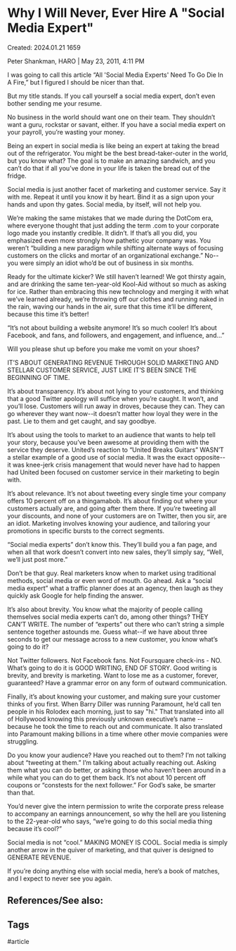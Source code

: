 # Why I Will Never, Ever Hire A "Social Media Expert"
Created: 2024.01.21 1659


Peter Shankman, HARO | May 23, 2011, 4:11 PM

I was going to call this article “All 'Social Media Experts' Need To Go Die In A Fire,” but I figured I should be nicer than that.

But my title stands. If you call yourself a social media expert, don’t even bother sending me your resume.

No business in the world should want one on their team. They shouldn’t want a guru, rockstar or savant, either. If you have a social media expert on your payroll, you’re wasting your money.

Being an expert in social media is like being an expert at taking the bread out of the refrigerator. You might be the best bread-taker-outer in the world, but you know what? The goal is to make an amazing sandwich, and you can’t do that if all you’ve done in your life is taken the bread out of the fridge.

Social media is just another facet of marketing and customer service. Say it with me. Repeat it until you know it by heart. Bind it as a sign upon your hands and upon thy gates. Social media, by itself, will not help you.

We’re making the same mistakes that we made during the DotCom era, where everyone thought that just adding the term .com to your corporate logo made you instantly credible. It didn’t. If that’s all you did, you emphasized even more strongly how pathetic your company was. You weren’t “building a new paradigm while shifting alternate ways of focusing customers on the clicks and mortar of an organizational exchange.” No--you were simply an idiot who’d be out of business in six months.

Ready for the ultimate kicker? We still haven’t learned! We got thirsty again, and are drinking the same ten-year-old Kool-Aid without so much as asking for ice. Rather than embracing this new technology and merging it with what we’ve learned already, we’re throwing off our clothes and running naked in the rain, waving our hands in the air, sure that this time it’ll be different, because this time it’s better!

“It’s not about building a website anymore! It’s so much cooler! It’s about Facebook, and fans, and followers, and engagement, and influence, and…”

Will you please shut up before you make me vomit on your shoes?

IT’S ABOUT GENERATING REVENUE THROUGH SOLID MARKETING AND STELLAR CUSTOMER SERVICE, JUST LIKE IT’S BEEN SINCE THE BEGINNING OF TIME.

It’s about transparency. It’s about not lying to your customers, and thinking that a good Twitter apology will suffice when you’re caught. It won’t, and you’ll lose. Customers will run away in droves, because they can. They can go wherever they want now--it doesn’t matter how loyal they were in the past. Lie to them and get caught, and say goodbye.

It’s about using the tools to market to an audience that wants to help tell your story, because you’ve been awesome at providing them with the service they deserve. United’s reaction to “United Breaks Guitars” WASN’T a stellar example of a good use of social media. It was the exact opposite--it was knee-jerk crisis management that would never have had to happen had United been focused on customer service in their marketing to begin with.

It’s about relevance. It’s not about tweeting every single time your company offers 10 percent off on a thingamabob. It’s about finding out where your customers actually are, and going after them there. If you’re tweeting all your discounts, and none of your customers are on Twitter, then you sir, are an idiot. Marketing involves knowing your audience, and tailoring your promotions in specific bursts to the correct segments.

“Social media experts” don’t know this. They’ll build you a fan page, and when all that work doesn’t convert into new sales, they’ll simply say, “Well, we’ll just post more.”

Don’t be that guy. Real marketers know when to market using traditional methods, social media or even word of mouth. Go ahead. Ask a “social media expert” what a traffic planner does at an agency, then laugh as they quickly ask Google for help finding the answer.

It’s also about brevity. You know what the majority of people calling themselves social media experts can’t do, among other things? THEY CAN’T WRITE. The number of “experts” out there who can’t string a simple sentence together astounds me. Guess what--if we have about three seconds to get our message across to a new customer, you know what’s going to do it?

Not Twitter followers. Not Facebook fans. Not Foursquare check-ins - NO. What’s going to do it is GOOD WRITING, END OF STORY. Good writing is brevity, and brevity is marketing. Want to lose me as a customer, forever, guaranteed? Have a grammar error on any form of outward communication.

Finally, it’s about knowing your customer, and making sure your customer thinks of you first. When Barry Diller was running Paramount, he’d call ten people in his Rolodex each morning, just to say "hi."  That translated into all of Hollywood knowing this previously unknown executive’s name -- because he took the time to reach out and communicate. It also translated into Paramount making billions in a time where other movie companies were struggling.

Do you know your audience? Have you reached out to them? I’m not talking about “tweeting at them.” I’m talking about actually reaching out. Asking them what you can do better, or asking those who haven’t been around in a while what you can do to get them back. It’s not about 10 percent off coupons or “constests for the next follower.” For God’s sake, be smarter than that.

You’d never give the intern permission to write the corporate press release to accompany an earnings announcement, so why the hell are you listening to the 22-year-old who says, “we’re going to do this social media thing because it’s cool?”

Social media is not “cool.” MAKING MONEY IS COOL. Social media is simply another arrow in the quiver of marketing, and that quiver is designed to GENERATE REVENUE.

If you’re doing anything else with social media, here’s a book of matches, and I expect to never see you again.


## References/See also:


## Tags
#article 